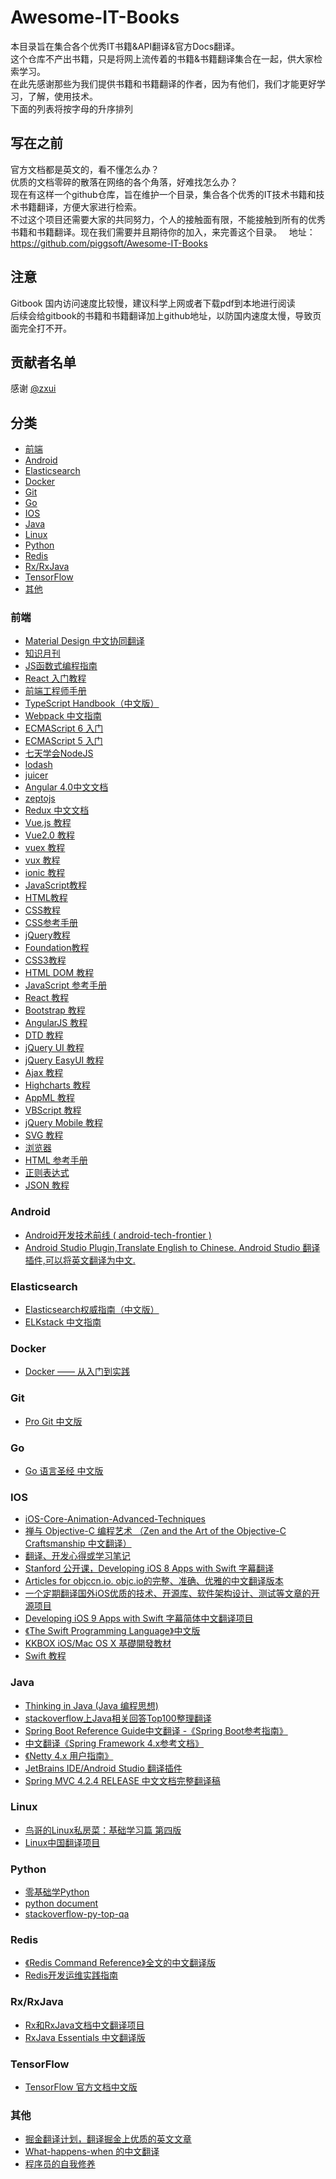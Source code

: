 # Awesome-IT-Books  
本目录旨在集合各个优秀IT书籍&API翻译&官方Docs翻译。  
这个仓库不产出书籍，只是将网上流传着的书籍&书籍翻译集合在一起，供大家检索学习。  
在此先感谢那些为我们提供书籍和书籍翻译的作者，因为有他们，我们才能更好学习，了解，使用技术。  
下面的列表将按字母的升序排列  

## 写在之前
官方文档都是英文的，看不懂怎么办？  
优质的文档零碎的散落在网络的各个角落，好难找怎么办？  
现在有这样一个github仓库，旨在维护一个目录，集合各个优秀的IT技术书籍和技术书籍翻译，方便大家进行检索。  
不过这个项目还需要大家的共同努力，个人的接触面有限，不能接触到所有的优秀书籍和书籍翻译。现在我们需要并且期待你的加入，来完善这个目录。  
地址：https://github.com/piggsoft/Awesome-IT-Books  

## 注意
Gitbook 国内访问速度比较慢，建议科学上网或者下载pdf到本地进行阅读  
后续会给gitbook的书籍和书籍翻译加上github地址，以防国内速度太慢，导致页面完全打不开。

## 贡献者名单
感谢 [@zxui](https://github.com/zxui)

## 分类
* [前端](#前端)
* [Android](#android)
* [Elasticsearch](#elasticsearch)
* [Docker](#docker)
* [Git](#git)
* [Go](#go)
* [IOS](#ios)
* [Java](#java)
* [Linux](#linux)
* [Python](#python)
* [Redis](#redis)
* [Rx/RxJava](#rxrxjava)
* [TensorFlow](#tensorflow)
* [其他](#其他)

### 前端
* [Material Design 中文协同翻译](https://github.com/1sters/material_design_zh)
* [知识月刊](https://github.com/jsfront/month)
* [JS函数式编程指南](https://www.gitbook.com/book/llh911001/mostly-adequate-guide-chinese/details)
* [React 入门教程](https://www.gitbook.com/book/hulufei/react-tutorial/details)
* [前端工程师手册](https://www.gitbook.com/book/leohxj/front-end-database/details)
* [TypeScript Handbook（中文版）](https://www.gitbook.com/book/zhongsp/typescript-handbook/details)
* [Webpack 中文指南](https://www.gitbook.com/book/zhaoda/webpack/details)
* [ECMAScript 6 入门](http://es6.ruanyifeng.com/)
* [ECMAScript 5 入门](http://lzw.me/pages/ecmascript/)
* [七天学会NodeJS](http://nqdeng.github.io/7-days-nodejs/)
* [lodash](http://lodashjs.com/docs/)
* [juicer](http://juicer.name/docs/docs_zh_cn.html)
* [Angular 4.0中文文档](https://angular.cn/docs/ts/latest/)
* [zeptojs](http://www.zeptojs.cn/)
* [Redux 中文文档](http://cn.redux.js.org/index.html)
* [Vue.js 教程](http://www.ctolib.com/docs-vue-js-c-index)
* [Vue2.0 教程](http://cn.vuejs.org/v2/guide/installation.html#独立版本)
* [vuex 教程](https://vuex.vuejs.org/zh-cn/api.html)
* [vux 教程](https://vux.li/#/zh-CN/README)
* [ionic 教程](http://learn.jser.com/ionic/ionic-tutorial.html)
* [JavaScript教程](http://learn.jser.com/js/js-tutorial.html)
* [HTML教程](http://learn.jser.com/html/html-tutorial.html)
* [CSS教程](http://learn.jser.com/css/css-tutorial.html)
* [CSS参考手册](http://learn.jser.com/cssref/css-reference.html)
* [jQuery教程](http://learn.jser.com/jquery/jquery-tutorial.html)
* [Foundation教程](http://learn.jser.com/jquery/jquery-tutorial.html)
* [CSS3教程](http://learn.jser.com/css3/css3-tutorial.html)
* [HTML DOM 教程](http://learn.jser.com/htmldom/htmldom-tutorial.html)
* [JavaScript 参考手册](http://learn.jser.com/jsref/jsref-tutorial.html)
* [React 教程](http://learn.jser.com/react/react-tutorial.html)
* [Bootstrap 教程](http://learn.jser.com/bootstrap/bootstrap-tutorial.html)
* [AngularJS 教程](http://learn.jser.com/angularjs/angularjs-tutorial.html)
* [DTD 教程](http://learn.jser.com/dtd/dtd-tutorial.html)
* [jQuery UI 教程](http://learn.jser.com/jqueryui/jqueryui-tutorial.html)
* [jQuery EasyUI 教程](http://learn.jser.com/jeasyui/jqueryeasyui-tutorial.html)
* [Ajax 教程](http://learn.jser.com/ajax/ajax-tutorial.html)
* [Highcharts 教程](http://learn.jser.com/highcharts/highcharts-tutorial.html)
* [AppML 教程](http://learn.jser.com/appml/appml-tutorial.html)
* [VBScript 教程](http://learn.jser.com/vbscript/vbscript-tutorial.html)
* [jQuery Mobile 教程](http://learn.jser.com/jquerymobile/jquerymobile-tutorial.html)
* [SVG 教程](http://learn.jser.com/svg/svg-tutorial.html)
* [浏览器](http://learn.jser.com/browsers/browser-information.html)
* [HTML 参考手册](http://learn.jser.com/tags/html-reference.html)
* [正则表达式](http://learn.jser.com/regexp/regexp-tutorial.html)
* [JSON 教程](http://learn.jser.com/json/json-tutorial.html)

### Android
* [Android开发技术前线 ( android-tech-frontier )](https://github.com/hehonghui/android-tech-frontier)
* [Android Studio Plugin,Translate English to Chinese. Android Studio 翻译插件,可以将英文翻译为中文.](https://github.com/Skykai521/ECTranslation)

### Elasticsearch
* [Elasticsearch权威指南（中文版）](https://www.gitbook.com/book/looly/elasticsearch-the-definitive-guide-cn/details)
* [ELKstack 中文指南](https://www.gitbook.com/book/chenryn/elk-stack-guide-cn/details)

### Docker
* [Docker —— 从入门到实践](https://www.gitbook.com/book/yeasy/docker_practice/details)

### Git
* [Pro Git 中文版](https://www.gitbook.com/book/0532/progit/details)

### Go
* [Go 语言圣经 中文版](https://www.gitbook.com/book/wizardforcel/gopl-zh/details)

### IOS
 * [iOS-Core-Animation-Advanced-Techniques](https://github.com/AttackOnDobby/iOS-Core-Animation-Advanced-Techniques)
 * [禅与 Objective-C 编程艺术 （Zen and the Art of the Objective-C Craftsmanship 中文翻译）](https://github.com/oa414/objc-zen-book-cn)
 * [翻译、开发心得或学习笔记](https://github.com/nixzhu/dev-blog)
 * [Stanford 公开课，Developing iOS 8 Apps with Swift 字幕翻译](https://github.com/X140Yu/Developing_iOS_8_Apps_With_Swift)
 * [Articles for objccn.io. objc.io的完整、准确、优雅的中文翻译版本](https://github.com/objccn/articles)
 * [一个定期翻译国外iOS优质的技术、开源库、软件架构设计、测试等文章的开源项目](https://github.com/hehonghui/iOS-tech-frontier)
 * [Developing iOS 9 Apps with Swift 字幕简体中文翻译项目](https://github.com/SwiftGGTeam/Developing-iOS-9-Apps-with-Swift)
 * [《The Swift Programming Language》中文版](https://www.gitbook.com/book/numbbbbb/-the-swift-programming-language-/details)
 * [KKBOX iOS/Mac OS X 基礎開發教材](https://www.gitbook.com/book/zonble/kkbox-ios-dev/details)
 * [Swift 教程](http://learn.jser.com/swift/swift-tutorial.html)

### Java
* [Thinking in Java (Java 编程思想)](https://www.gitbook.com/book/quanke/think-in-java/details)
* [stackoverflow上Java相关回答Top100整理翻译](https://github.com/giantray/stackoverflow-java-top-qa)
* [Spring Boot Reference Guide中文翻译 -《Spring Boot参考指南》](https://github.com/qibaoguang/Spring-Boot-Reference-Guide)
* [中文翻译《Spring Framework 4.x参考文档》](https://github.com/waylau/spring-framework-4-reference)
* [《Netty 4.x 用户指南》](https://github.com/waylau/netty-4-user-guide)
* [JetBrains IDE/Android Studio 翻译插件](https://github.com/YiiGuxing/TranslationPlugin)
* [Spring MVC 4.2.4 RELEASE 中文文档完整翻译稿](https://github.com/linesh-simplicity/translation-spring-mvc-4-documentation)

### Linux
* [鸟哥的Linux私房菜：基础学习篇 第四版](https://www.gitbook.com/book/wizardforcel/vbird-linux-basic-4e/details)
* [Linux中国翻译项目](https://github.com/LCTT/TranslateProject)

### Python
* [零基础学Python](https://www.gitbook.com/book/looly/python-basic/details)
* [python document](https://github.com/ictar/python-doc)
* [stackoverflow-py-top-qa](https://github.com/wklken/stackoverflow-py-top-qa)

### Redis
* [《Redis Command Reference》全文的中文翻译版](https://github.com/huangz1990/redis)
* [Redis开发运维实践指南](https://www.gitbook.com/book/gnuhpc/redis-all-about/details)

### Rx/RxJava
* [Rx和RxJava文档中文翻译项目](https://github.com/mcxiaoke/RxDocs)
* [RxJava Essentials 中文翻译版](https://github.com/yuxingxin/RxJava-Essentials-CN)

### TensorFlow
* [TensorFlow 官方文档中文版](https://github.com/jikexueyuanwiki/tensorflow-zh)

### 其他
* [掘金翻译计划，翻译掘金上优质的英文文章](https://github.com/xitu/gold-miner)
* [What-happens-when 的中文翻译](https://github.com/skyline75489/what-happens-when-zh_CN)
* [程序员的自我修养](https://www.gitbook.com/book/leohxj/a-programmer-prepares/details)
